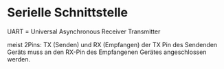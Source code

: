 # Serielle Schnittstelle
UART = Universal Asynchronous Receiver Transmitter

meist 2Pins: TX (Senden) und RX (Empfangen)
der TX Pin des Sendenden Geräts muss an den RX-Pin des Empfangenen Gerätes angeschlossen werden.

